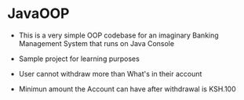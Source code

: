 # JavaOOP
- This is a very simple OOP codebase for an imaginary Banking Management System that runs on Java Console

- Sample project for learning purposes
- User cannot withdraw more than What's in their account
- Minimun amount the Account can have after withdrawal is KSH.100
